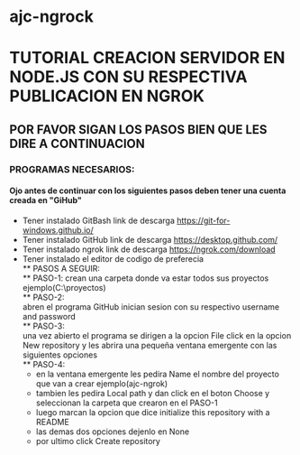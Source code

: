 # ajc-ngrock
# TUTORIAL CREACION SERVIDOR EN NODE.JS CON SU RESPECTIVA PUBLICACION EN NGROK
##               POR FAVOR SIGAN LOS PASOS BIEN QUE LES DIRE A CONTINUACION
### PROGRAMAS NECESARIOS:  
#### Ojo antes de continuar con los siguientes pasos deben tener una cuenta creada en "GiHub"  
* Tener instalado GitBash link de descarga https://git-for-windows.github.io/  
* Tener instalado GitHub link de descarga https://desktop.github.com/  
* Tener instalado ngrok link de descarga https://ngrok.com/download  
* Tener instalado el editor de codigo de preferecia  
** PASOS A SEGUIR:  
** PASO-1:
    crean una carpeta donde va estar todos sus proyectos ejemplo(C:\proyectos)  
** PASO-2:  
    abren el programa GitHub inician sesion con su respectivo username and password  
** PASO-3:  
    una vez abierto el programa se dirigen a la opcion File click en la opcion New repository y les abrira una pequeña ventana emergente con las siguientes opciones  
** PASO-4:  
    * en la ventana emergente les pedira Name el nombre del proyecto que van a crear ejemplo(ajc-ngrok)  
    * tambien les pedira Local path y dan click en el boton Choose y seleccionan la carpeta que crearon en el PASO-1  
    * luego marcan la opcion que dice initialize this repository with a README  
    * las demas dos opciones dejenlo en None  
    * por ultimo click Create repository  
